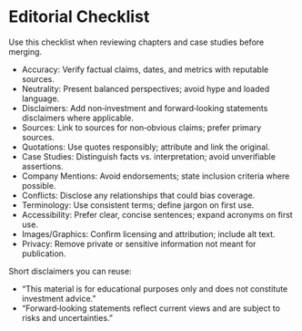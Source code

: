 # Editorial Checklist

Use this checklist when reviewing chapters and case studies before merging.

- Accuracy: Verify factual claims, dates, and metrics with reputable sources.
- Neutrality: Present balanced perspectives; avoid hype and loaded language.
- Disclaimers: Add non‑investment and forward‑looking statements disclaimers where applicable.
- Sources: Link to sources for non‑obvious claims; prefer primary sources.
- Quotations: Use quotes responsibly; attribute and link the original.
- Case Studies: Distinguish facts vs. interpretation; avoid unverifiable assertions.
- Company Mentions: Avoid endorsements; state inclusion criteria where possible.
- Conflicts: Disclose any relationships that could bias coverage.
- Terminology: Use consistent terms; define jargon on first use.
- Accessibility: Prefer clear, concise sentences; expand acronyms on first use.
- Images/Graphics: Confirm licensing and attribution; include alt text.
- Privacy: Remove private or sensitive information not meant for publication.

Short disclaimers you can reuse:

- “This material is for educational purposes only and does not constitute investment advice.”
- “Forward‑looking statements reflect current views and are subject to risks and uncertainties.”

